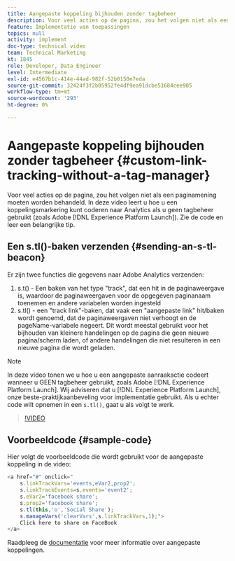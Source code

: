 ```yaml
---
title: Aangepaste koppeling bijhouden zonder tagbeheer
description: Voor veel acties op de pagina, zou het volgen niet als een paginamening moeten worden behandeld. In deze video leert u hoe u een koppelingsmarkering kunt coderen naar Analytics als u geen tagbeheer gebruikt (zoals Experience Platform Launch). Zie de code en leer een belangrijke tip.
feature: Implementatie van toepassingen
topics: null
activity: implement
doc-type: technical video
team: Technical Marketing
kt: 1845
role: Developer, Data Engineer
level: Intermediate
exl-id: e4567b1c-414e-44ad-982f-52b0150e7eda
source-git-commit: 32424f3f2b05952fe4df9ea91dcbe51684cee905
workflow-type: tm+mt
source-wordcount: '293'
ht-degree: 0%

---
```


# Aangepaste koppeling bijhouden zonder tagbeheer {#custom-link-tracking-without-a-tag-manager}

Voor veel acties op de pagina, zou het volgen niet als een paginamening moeten worden behandeld. In deze video leert u hoe u een koppelingsmarkering kunt coderen naar Analytics als u geen tagbeheer gebruikt (zoals Adobe [!DNL Experience Platform Launch]). Zie de code en leer een belangrijke tip.

## Een s.tl()-baken verzenden {#sending-an-s-tl-beacon}

Er zijn twee functies die gegevens naar Adobe Analytics verzenden:

1. s.t() - Een baken van het type &quot;track&quot;, dat een hit in de paginaweergave is, waardoor de paginaweergaven voor de opgegeven paginanaam toenemen en andere variabelen worden ingesteld
1. s.tl() - een &quot;track link&quot;-baken, dat vaak een &quot;aangepaste link&quot; hit/baken wordt genoemd, dat de paginaweergaven niet verhoogt en de pageName-variabele negeert. Dit wordt meestal gebruikt voor het bijhouden van kleinere handelingen op de pagina die geen nieuwe pagina/scherm laden, of andere handelingen die niet resulteren in een nieuwe pagina die wordt geladen.

>[!NOTE]
>
>In deze video tonen we u hoe u een aangepaste aanraakactie codeert wanneer u GEEN tagbeheer gebruikt, zoals Adobe [!DNL Experience Platform Launch]. Wij adviseren dat u [!DNL Experience Platform Launch], onze beste-praktijkaanbeveling voor implementatie gebruikt. Als u echter code wilt opnemen in een `s.tl()`, gaat u als volgt te werk.

>[!VIDEO](https://video.tv.adobe.com/v/25832/?quality=12)

## Voorbeeldcode {#sample-code}

Hier volgt de voorbeeldcode die wordt gebruikt voor de aangepaste koppeling in de video:

```JavaScript
<a href="#" onclick="
    s.linkTrackVars='events,eVar2,prop2';
    s.linkTrackEvents=s.events='event2';
    s.eVar2='facebook share';
    s.prop2='facebook share';
    s.tl(this,'o','Social Share');
    s.manageVars('clearVars',s.linkTrackVars,1);">
    Click here to share on FaceBook
</a>
```

Raadpleeg de [documentatie](https://marketing.adobe.com/resources/help/en_US/sc/implement/function_tl.html) voor meer informatie over aangepaste koppelingen.
